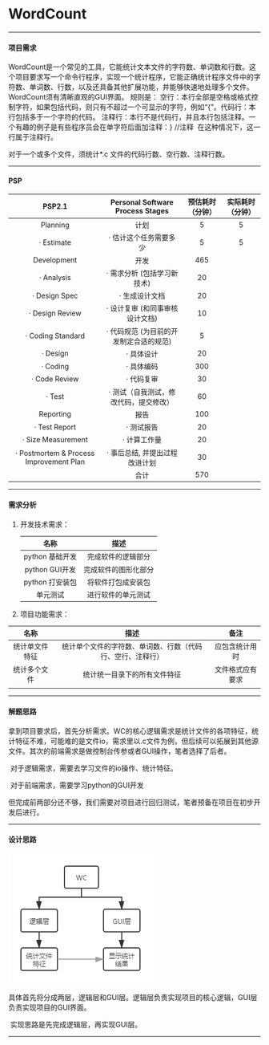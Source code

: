 # WordCount

---

#### 项目需求

​	WordCount是一个常见的工具，它能统计文本文件的字符数、单词数和行数。这个项目要求写一个命令行程序，实现一个统计程序，它能正确统计程序文件中的字符数、单词数、行数，以及还具备其他扩展功能，并能够快速地处理多个文件。WordCount须有清晰直观的GUI界面。
规则是：
​    空行：本行全部是空格或格式控制字符，如果包括代码，则只有不超过一个可显示的字符，例如“{”。
​    代码行：本行包括多于一个字符的代码。
​    注释行：本行不是代码行，并且本行包括注释。一个有趣的例子是有些程序员会在单字符后面加注释：} //注释
​            在这种情况下，这一行属于注释行。

对于一个或多个文件，须统计*.c 文件的代码行数、空行数、注释行数。

---

#### PSP

|                 PSP2.1                  |    Personal Software Process Stages     | 预估耗时（分钟） | 实际耗时（分钟） |
| :-------------------------------------: | :-------------------------------------: | :--------------: | :--------------: |
|                Planning                 |                  计划                   |        5         |        5         |
|               · Estimate                |         · 估计这个任务需要多少          |        5         |        5         |
|               Development               |                  开发                   |       465        |                  |
|               · Analysis                |       · 需求分析 (包括学习新技术)       |        20        |                  |
|              · Design Spec              |             · 生成设计文档              |        20        |                  |
|             · Design Review             |     · 设计复审 (和同事审核设计文档)     |        10        |                  |
|            · Coding Standard            | · 代码规范 (为目前的开发制定合适的规范) |        5         |                  |
|                · Design                 |               · 具体设计                |        20        |                  |
|                · Coding                 |               · 具体编码                |       300        |                  |
|              · Code Review              |               · 代码复审                |        30        |                  |
|                 · Test                  | · 测试（自我测试，修改代码，提交修改）  |        60        |                  |
|                Reporting                |                  报告                   |       100        |                  |
|              · Test Report              |               · 测试报告                |        20        |                  |
|           · Size Measurement            |              · 计算工作量               |        20        |                  |
| · Postmortem & Process Improvement Plan |     · 事后总结, 并提出过程改进计划      |        30        |                  |
|                                         |                  合计                   |       570        |                  |

----

#### 需求分析

1. 开发技术需求：

   |      名称       |         描述         |
   | :-------------: | :------------------: |
   | python 基础开发 |  完成软件的逻辑部分  |
   | python GUI开发  | 完成软件的图形化部分 |
   | python 打安装包 |  将软件打包成安装包  |
   |    单元测试     |  进行软件的单元测试  |

   

2. 项目功能需求：

|      名称      |                            描述                            |       备注       |
| :------------: | :--------------------------------------------------------: | :--------------: |
| 统计单文件特征 | 统计单个文件的字符数、单词数、行数（代码行、空行、注释行） |  应包含统计用时  |
|  统计多个文件  |                统计统一目录下的所有文件特征                | 文件格式应有要求 |
|                |                                                            |                  |

---

#### 解题思路

​		拿到项目要求后，首先分析需求。WC的核心逻辑需求是统计文件的各项特征，统计特征不难，可能难的是文件io，需求里以.c文件为例，但后续可以拓展到其他源文件。其次的前端需求是做控制台传参或者GUI操作，笔者选择了后者。

​		对于逻辑需求，需要去学习文件的io操作、统计特征。

​		对于前端需求，需要学习python的GUI开发

​		但完成前两部分还不够，我们需要对项目进行回归测试，笔者预备在项目在初步开发后进行。

-----

#### 设计思路

![](https://raw.githubusercontent.com/foolishkylin/WordCount/master/figure/WC.png)

​		具体首先将分成两层，逻辑层和GUI层。逻辑层负责实现项目的核心逻辑，GUI层负责实现项目的GUI界面。

​		实现思路是先完成逻辑层，再实现GUI层。

---

